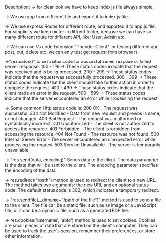 Description:
-> for clear look we have to keep index.js file always simple.

-> We use app from different file and export it to index.js file.

-> We use express Router for different route, and exported it to app.js file.
For simplicity we keep router in diffrent folder, because we can have so many
different route for different API, like: User, Admin etc.

-> We can use Vs code Extension "Thunder Client" for testing different api. post, put, delete etc.
we can only test get request from browsers.

->"res.satus()" to set status code for succesful server respose or failed server response. 
    100 - 199 -> These status codes indicate that the request was received and is being processed.
    200 - 299 -> These status codes indicate that the request was successfully processed.
    300 - 399 -> These status codes indicate that the client should take further action in order to complete the request.
    400 - 499 -> These status codes indicate that the client made an error in the request.
    500 - 599 -> These status codes indicate that the server encountered an error while processing the request.

-> Some common Http status code is:
        200 OK - The request was successful.
        304 Not Modified - Data from new request and previos is same, or not changed.
        400 Bad Request - The request was malformed or syntactically incorrect.
        401 Unauthorized - The client is not authorized to access the resource.
        403 Forbidden - The client is forbidden from accessing the resource.
        404 Not Found - The resource was not found.
        500 Internal Server Error - The server encountered an unexpected error while processing the request.
        503 Service Unavailable - The server is temporarily unavailable.

-> "res.send(data, encoding)" Sends data to the client. The data parameter is the data that will be sent to the client. The encoding parameter specifies the encoding of the data.

-> res.redirect("/path") method is used to redirect the client to a new URL. The method takes two arguments: the new URL and an optional status code. The default status code is 302, which indicates a temporary redirect.

-> "res.sendfile(__dirname+"/path of the file")" method is used to send a file to the client. The file can be a static file, such as an image or a JavaScript file, or it can be a dynamic file, such as a generated PDF file.

-> res.cookies('username', 'abid') method is used to set cookies. Cookies are small pieces of data that are stored on the client's computer. They can be used to track the user's session, remember their preferences, or store other information.